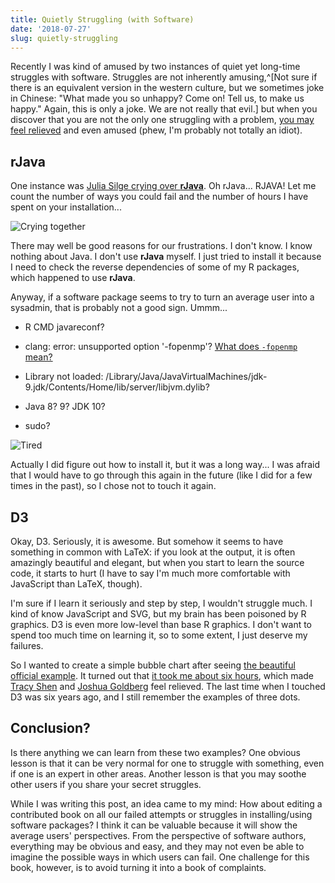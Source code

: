 ```yaml
---
title: Quietly Struggling (with Software)
date: '2018-07-27'
slug: quietly-struggling
---
```


Recently I was kind of amused by two instances of quiet yet long-time struggles with software. Struggles are not inherently amusing,^[Not sure if there is an equivalent version in the western culture, but we sometimes joke in Chinese: "What made you so unhappy? Come on! Tell us, to make us happy." Again, this is only a joke. We are not really that evil.] but when you discover that you are not the only one struggling with a problem, [you may feel relieved](https://twitter.com/darokun/status/1062618033078915078) and even amused (phew, I'm probably not totally an idiot).

## rJava

One instance was [Julia Silge crying over **rJava**](https://twitter.com/juliasilge/status/1021931066460794882). Oh rJava... RJAVA! Let me count the number of ways you could fail and the number of hours I have spent on your installation...

![Crying together](https://db.yihui.name/images/gaocheng-wuliuyi.jpg)

There may well be good reasons for our frustrations. I don't know. I know nothing about Java. I don't use **rJava** myself. I just tried to install it because I need to check the reverse dependencies of some of my R packages, which happened to use **rJava**.

Anyway, if a software package seems to try to turn an average user into a sysadmin, that is probably not a good sign. Ummm...

- R CMD javareconf?

- clang: error: unsupported option '-fopenmp'? [What does `-fopenmp` mean?](https://stackoverflow.com/a/43943631/559676)

- Library not loaded: /Library/Java/JavaVirtualMachines/jdk-9.jdk/Contents/Home/lib/server/libjvm.dylib?

- Java 8? 9? JDK 10?

- sudo?

![Tired](https://slides.yihui.name/gif/tired.gif)

Actually I did figure out how to install it, but it was a long way... I was afraid that I would have to go through this again in the future (like I did for a few times in the past), so I chose not to touch it again.

## D3

Okay, D3. Seriously, it is awesome. But somehow it seems to have something in common with LaTeX: if you look at the output, it is often amazingly beautiful and elegant, but when you start to learn the source code, it starts to hurt (I have to say I'm much more comfortable with JavaScript than LaTeX, though).

I'm sure if I learn it seriously and step by step, I wouldn't struggle much. I kind of know JavaScript and SVG, but my brain has been poisoned by R graphics. D3 is even more low-level than base R graphics. I don't want to spend too much time on learning it, so to some extent, I just deserve my failures.

So I wanted to create a simple bubble chart after seeing [the beautiful official example](https://bl.ocks.org/mbostock/4063269). It turned out that [it took me about six hours](https://twitter.com/xieyihui/status/1022231125970903041), which made [Tracy Shen](https://twitter.com/JiaShenTracy/status/1022463247440601091) and [Joshua Goldberg](https://twitter.com/GoldbergData/status/1022318653306548224) feel relieved. The last time when I touched D3 was six years ago, and I still remember the examples of three dots.

## Conclusion?

Is there anything we can learn from these two examples? One obvious lesson is that it can be very normal for one to struggle with something, even if one is an expert in other areas. Another lesson is that you may soothe other users if you share your secret struggles.

While I was writing this post, an idea came to my mind: How about editing a contributed book on all our failed attempts or struggles in installing/using software packages? I think it can be valuable because it will show the average users' perspectives. From the perspective of software authors, everything may be obvious and easy, and they may not even be able to imagine the possible ways in which users can fail. One challenge for this book, however, is to avoid turning it into a book of complaints.
